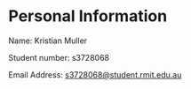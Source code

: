 # Personal Information

Name: Kristian Muller

Student number: s3728068

Email Address: s3728068@student.rmit.edu.au
